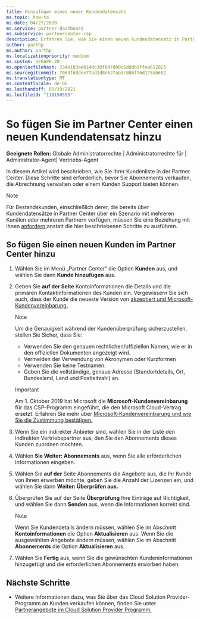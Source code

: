 ```yaml
---
title: Hinzufügen eines neuen Kundendatensatz
ms.topic: how-to
ms.date: 04/27/2020
ms.service: partner-dashboard
ms.subservice: partnercenter-csp
description: Erfahren Sie, wie Sie einen neuen Kundendatensatz in Partner Center. Anschließend können Sie die Kundenabonnements verkaufen, die Abrechnung verwalten oder Kundensupport bereitstellen.
author: parthp
ms.author: parthp
ms.localizationpriority: medium
ms.custom: SEOAPR.20
ms.openlocfilehash: 234e183ae814dc30f8d7d00c5dddb1ffea612825
ms.sourcegitcommit: 7063fdddee77ad2d8e627ab3c806f76d173ab652
ms.translationtype: MT
ms.contentlocale: de-DE
ms.lasthandoff: 05/19/2021
ms.locfileid: "110150555"
---
```

# <a name="how-to-add-a-new-customer-record-in-partner-center"></a>So fügen Sie im Partner Center einen neuen Kundendatensatz hinzu

**Geeignete Rollen:** Globale Administratorrechte | Administratorrechte für | Administrator-Agent| Vertriebs-Agent

In diesem Artikel wird beschrieben, wie Sie Ihrer Kundenliste in der Partner Center. Diese Schritte sind erforderlich, bevor Sie Abonnements verkaufen, die Abrechnung verwalten oder einem Kunden Support bieten können.

>[!NOTE]
>Für Bestandskunden, einschließlich derer, die bereits über [](multichannel.md) Kundendatensätze in [](multipartner.md) Partner Center über ein Szenario mit mehreren Kanälen oder mehreren Partnern verfügen, müssen Sie eine Beziehung mit ihnen [anfordern,](request-a-relationship-with-a-customer.md)anstatt die hier beschriebenen Schritte zu ausführen.

## <a name="to-add-a-new-customer-in-partner-center"></a>So fügen Sie einen neuen Kunden im Partner Center hinzu

1. Wählen Sie im Menü „Partner Center“ die Option **Kunden** aus, und wählen Sie dann **Kunde hinzufügen** aus.

2. Geben Sie **auf der Seite** Kontoinformationen die Details und die primären Kontaktinformationen des Kunden ein. Vergewissern Sie sich auch, dass der Kunde die neueste Version von [akzeptiert und Microsoft-Kundenvereinbarung.](agreements.md)

   >[!NOTE]
   >
   >Um die Genauigkeit während der Kundenüberprüfung sicherzustellen, stellen Sie Sicher, dass Sie:
   >
   >- Verwenden Sie den genauen rechtlichen/offiziellen Namen, wie er in den offiziellen Dokumenten angezeigt wird.
   >- Vermeiden der Verwendung von Akronymen oder Kurzformen
   >- Verwenden Sie keine Testnamen.
   >- Geben Sie die vollständige, genaue Adresse (Standortdetails, Ort, Bundesland, Land und Postleitzahl) an.

   >[!IMPORTANT]
   > Am 1. Oktober 2019 hat Microsoft die **Microsoft-Kundenvereinbarung** für das CSP-Programm eingeführt, die den Microsoft Cloud-Vertrag ersetzt. Erfahren Sie mehr über [Microsoft-Kundenvereinbarung und wie Sie die Zustimmung bestätigen.](confirm-customer-agreement.md)
  
3. Wenn Sie ein indirekter Anbieter sind, wählen Sie in der Liste den indirekten Vertriebspartner aus, den Sie den Abonnements dieses Kunden zuordnen möchten.

4. Wählen **Sie Weiter: Abonnements** aus, wenn Sie alle erforderlichen Informationen eingeben.

5. Wählen Sie **auf der** Seite Abonnements die Angebote aus, die Ihr Kunde von Ihnen erwerben möchte, geben Sie die Anzahl der Lizenzen ein, und wählen Sie dann **Weiter: Überprüfen aus.**

6. Überprüfen Sie auf der Seite **Überprüfung** Ihre Einträge auf Richtigkeit, und wählen Sie dann **Senden** aus, wenn die Informationen korrekt sind.

   >[!NOTE]
   >Wenn Sie Kundendetails ändern müssen, wählen Sie im Abschnitt **Kontoinformationen** die Option **Aktualisieren** aus. Wenn Sie die ausgewählten Angebote ändern müssen, wählen Sie im Abschnitt **Abonnements** die Option **Aktualisieren** aus.

7. Wählen Sie **Fertig** aus, wenn Sie die gewünschten Kundeninformationen hinzugefügt und die erforderlichen Abonnements erworben haben.

## <a name="next-steps"></a>Nächste Schritte

- Weitere Informationen dazu, was Sie über das Cloud Solution Provider-Programm an Kunden verkaufen können, finden Sie unter [Partnerangebote im Cloud Solution Provider Programm.](csp-offers.md)

